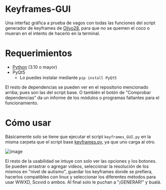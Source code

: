# Keyframes-GUI
Una interfaz gráfica a prueba de vagos con todas las funciones del script generador de keyframes de [Olivo28](https://github.com/olivo28/Keyframes), para que no se quemen el coco o mueran en el intento de hacerlo en la terminal.

# Requerimientos
* [Python](https://www.Python.org/downloads) (3.10 o mayor)
* PyQt5
  - Lo puedes instalar mediante `pip install PyQt5`
 
El resto de dependencias se pueden ver en el repositorio mencionado arriba; pues son las del script base. O también el botón de "Comprobar dependencias" da un informe de los módulos o programas faltantes para el funcionamiento.

 # Cómo usar
Básicamente solo se tiene que ejecutar el script `keyframes_GUI.py` en la misma carpeta que el script base [keyframes.py](https://github.com/olivo28/Keyframes/blob/main/keyframes.py), ya que uno carga al otro. 

![image](https://github.com/RcUchiha/Keyframes-GUI/assets/16442041/991357bc-8467-4698-9f5a-8e3e8292d30a)

El resto de la usabilidad se intuye con solo ver las opciones y los botones. Se pueden arrastrar o agregar videos, seleccionar la resolución de los mismos en "nivel de autismo", guardar los keyframes donde se prefiera, hacerlos compatibles con linux y seleccionar los diferentes métodos para usar WWXD, Scxvid o ambos. Al final solo le puchan a "¡GENERAR!" y bualá. 

